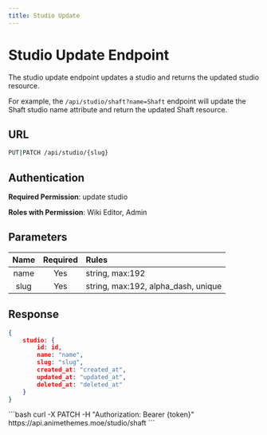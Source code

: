 ```yaml
---
title: Studio Update
---
```


<Block>

# Studio Update Endpoint

The studio update endpoint updates a studio and returns the updated studio resource.

For example, the `/api/studio/shaft?name=Shaft` endpoint will update the Shaft studio name attribute and return the updated Shaft resource.

## URL

```sh
PUT|PATCH /api/studio/{slug}
```

## Authentication

**Required Permission**: update studio

**Roles with Permission**: Wiki Editor, Admin

## Parameters

| Name     | Required | Rules                               |
| :------: | :------: | :---------------------------------- |
| name     | Yes      | string, max:192                     |
| slug     | Yes      | string, max:192, alpha_dash, unique |

## Response

```json
{
    studio: {
        id: id,
        name: "name",
        slug: "slug",
        created_at: "created_at",
        updated_at: "updated_at",
        deleted_at: "deleted_at"
    }
}
```

<Example>

<CURL>
```bash
curl -X PATCH -H "Authorization: Bearer {token}" https://api.animethemes.moe/studio/shaft
```
</CURL>

</Example>

</Block>